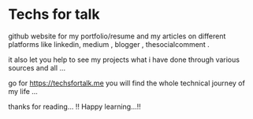 # Techs for talk 
github website for my portfolio/resume and my articles on  different platforms like linkedin, medium , blogger , thesocialcomment .

it also let you help to see my projects what i have done through various sources and all ...

go for https://techsfortalk.me you will find the whole technical journey of my life ...

thanks for reading... !!
Happy learning...!!
